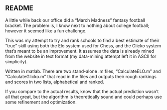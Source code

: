README
------


A little while back our office did a “March Madness” fantasy football bracket.  The problem is, I know next to nothing about college 
football; however it seemed like a fun challenge.  

This was my attempt to try and rank schools to find a best estimate of their “true” skill using both the Elo system used for Chess, 
and the Glicko system that’s meant to be an improvement.  It assumes the data is already mined from the website in text format 
(my data-mining attempt left it in ASCII for simplicity). 

Written in matlab. There are two stand-alone .m files, “CalculateELO.m” and “CalculateGlicko.m” that read in the files and outputs 
their rough rankings and scores in two lists, alphabetical and ranked. 

If you compare to the actual results, know that the actual prediction wasn’t all that great, but the algorithm is theoretically sound 
and could perhaps use some refinement and optimization. 

